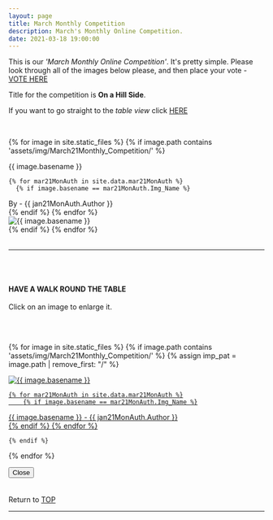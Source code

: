 ```yaml
---
layout: page
title: March Monthly Competition
description: March's Monthly Online Competition.
date: 2021-03-18 19:00:00
---
```



This is our _'March Monthly Online Competition'_. It's pretty simple. Please look through all of the images below please, and then place your vote - <a target="_blank" href="https://surveyhero.com/c/44a4baeb">VOTE HERE</a> 


<p>Title for the competition is <strong>On a Hill Side</strong>. </p> 

If you want to go straight to the *table view* click <a href="#tableView">HERE</a>

<!-- <br>
## !! VOTING IS NOW CLOSED !!
<br> -->

<br>

<!-- This loops through all the images in specified folder -->
{% for image in site.static_files %}
    {% if image.path contains 'assets/img/March21Monthly_Competition/' %}
<div class="Number">{{ image.basename }}</div>

<!-- This runs and checks if there is a matching author in the file -->
    {% for mar21MonAuth in site.data.mar21MonAuth %}
      {% if image.basename == mar21MonAuth.Img_Name %}
<div class="subName">By - {{ jan21MonAuth.Author }}</div>
      {% endif %}
    {% endfor %}


<div>
    <img class="col three Comp_Img" src="{{ site.baseurl }}{{ image.path }}" alt="{{ image.basename }}">
</div>
    {% endif %}
{% endfor %}



<br>
<br>

<hr id="tableView">

<br>
<br>

<div class="col three caption">
    <h4>HAVE A WALK ROUND THE TABLE </h4>
    <p>Click on an image to enlarge it.</p>    
</div>

<br>
<br>


<!-- MASONARY GRID -->
<div class="full-width">
	<div class="grid">

{% for image in site.static_files %}
    {% if image.path contains 'assets/img/March21Monthly_Competition/' %}
        {% assign imp_pat = image.path | remove_first: "/" %}
<div class="grid__item" data-size="1280x1280">  
    <a href="{{ site.baseurl }}{{ image.path }}" class="img-wrap" alt="{{ image.basename }}">
        <img src="{{ site.baseurl }}{{ image.path }}" alt="{{ image.basename }}" />

    {% for mar21MonAuth in site.data.mar21MonAuth %}
        {% if image.basename == mar21MonAuth.Img_Name %}
<div class="description description--grid">{{ image.basename }} - {{ jan21MonAuth.Author }}</div>
        {% endif %}
    {% endfor %}

</a>
</div>

    {% endif %}
{% endfor %}
	</div>

<!-- /grid -->
<div class="preview">
	<button class="action action--close"><i class="fa fa-times"></i><span class="text-hidden">Close</span></button>
	<div class="description description--preview"></div>
</div>
</div>
<!-- MASONARY GRID END -->

<br>
<br>

<div class="col three caption">
    Return to <a href="#top">TOP</a>
</div>

<hr>





